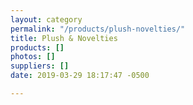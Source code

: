 ```yaml
---
layout: category
permalink: "/products/plush-novelties/"
title: Plush & Novelties
products: []
photos: []
suppliers: []
date: 2019-03-29 18:17:47 -0500

---
```


